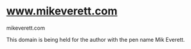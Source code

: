 # www.mikeverett.com
mikeverett.com

This domain is being held for the author with the pen name Mik Everett.


